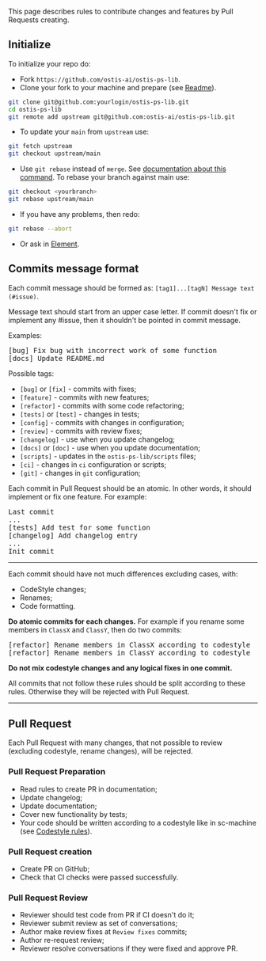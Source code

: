 This page describes rules to contribute changes and features by Pull Requests creating.

## Initialize

To initialize your repo do:

* Fork `https://github.com/ostis-ai/ostis-ps-lib`.
* Clone your fork to your machine and prepare (see [Readme](https://github.com/ostis-ai/ostis-ps-lib)).

```sh
git clone git@github.com:yourlogin/ostis-ps-lib.git
cd ostis-ps-lib
git remote add upstream git@github.com:ostis-ai/ostis-ps-lib.git
```

* To update your `main` from `upstream` use:

```sh
git fetch upstream
git checkout upstream/main
```

* Use `git rebase` instead of `merge`. See [documentation about this command](https://git-scm.com/docs/git-rebase). To rebase your branch against main use:

```sh
git checkout <yourbranch>
git rebase upstream/main
```

* If you have any problems, then redo:

```sh
git rebase --abort
```

* Or ask in [Element](https://app.element.io/index.html#/room/#ostis_tech_support:matrix.org).

## Commits message format

Each commit message should be formed as: `[tag1]...[tagN] Message text (#issue)`.

Message text should start from an upper case letter. If commit doesn't fix or implement any #issue, then it shouldn't be pointed in commit message.

Examples:
<pre>
[bug] Fix bug with incorrect work of some function
[docs] Update README.md
</pre>

Possible tags:

  * `[bug]` or `[fix]` - commits with fixes;
  * `[feature]` - commits with new features;
  * `[refactor]` - commits with some code refactoring;
  * `[tests]` or `[test]` - changes in tests;
  * `[config]` - commits with changes in configuration;
  * `[review]` - commits with review fixes;
  * `[changelog]` - use when you update changelog;
  * `[docs]` or `[doc]` - use when you update documentation;
  * `[scripts]` - updates in the `ostis-ps-lib/scripts` files;
  * `[ci]` - changes in `ci` configuration or scripts;
  * `[git]` - changes in `git` configuration;

Each commit in Pull Request should be an atomic. In other words, it should implement or fix one feature. For example:

<pre>
Last commit
...
[tests] Add test for some function
[changelog] Add changelog entry
...
Init commit
</pre>

***
Each commit should have not much differences excluding cases, with:

  * CodeStyle changes; 
  * Renames; 
  * Code formatting.

**Do atomic commits for each changes.** For example if you rename some members in `ClassX` and `ClassY`, then do two commits:
<pre>
[refactor] Rename members in ClassX according to codestyle
[refactor] Rename members in ClassY according to codestyle
</pre>

**Do not mix codestyle changes and any logical fixes in one commit.**

All commits that not follow these rules should be split according to these rules. Otherwise they will be rejected with Pull Request.

***
## Pull Request

Each Pull Request with many changes, that not possible to review (excluding codestyle, rename changes), will be rejected.

### Pull Request Preparation

 - Read rules to create PR in documentation;
 - Update changelog;
 - Update documentation;
 - Cover new functionality by tests;
 - Your code should be written according to a codestyle like in sc-machine (see [Codestyle rules](https://ostis-ai.github.io/sc-machine/dev/codestyle/)).

### Pull Request creation

 - Create PR on GitHub;
 - Check that CI checks were passed successfully.

### Pull Request Review

 - Reviewer should test code from PR if CI doesn't do it;
 - Reviewer submit review as set of conversations;
 - Author make review fixes at `Review fixes` commits;
 - Author re-request review;
 - Reviewer resolve conversations if they were fixed and approve PR.
